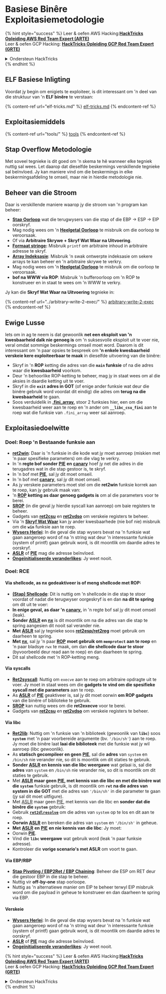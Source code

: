 # Basiese Binêre Exploitasiemetodologie

{% hint style="success" %}
Leer & oefen AWS Hacking:<img src="/.gitbook/assets/arte.png" alt="" data-size="line">[**HackTricks Opleiding AWS Red Team Expert (ARTE)**](https://training.hacktricks.xyz/courses/arte)<img src="/.gitbook/assets/arte.png" alt="" data-size="line">\
Leer & oefen GCP Hacking: <img src="/.gitbook/assets/grte.png" alt="" data-size="line">[**HackTricks Opleiding GCP Red Team Expert (GRTE)**<img src="/.gitbook/assets/grte.png" alt="" data-size="line">](https://training.hacktricks.xyz/courses/grte)

<details>

<summary>Ondersteun HackTricks</summary>

* Kyk na die [**subskripsieplanne**](https://github.com/sponsors/carlospolop)!
* **Sluit aan by die** 💬 [**Discord-groep**](https://discord.gg/hRep4RUj7f) of die [**telegram-groep**](https://t.me/peass) of **volg** ons op **Twitter** 🐦 [**@hacktricks\_live**](https://twitter.com/hacktricks\_live)**.**
* **Deel hacking truuks deur PRs in te dien na die** [**HackTricks**](https://github.com/carlospolop/hacktricks) en [**HackTricks Cloud**](https://github.com/carlospolop/hacktricks-cloud) github repos.

</details>
{% endhint %}

## ELF Basiese Inligting

Voordat jy begin om enigiets te exploiteer, is dit interessant om 'n deel van die struktuur van 'n **ELF binêre** te verstaan:

{% content-ref url="elf-tricks.md" %}
[elf-tricks.md](elf-tricks.md)
{% endcontent-ref %}

## Exploitasiemiddels

{% content-ref url="tools/" %}
[tools](tools/)
{% endcontent-ref %}

## Stap Overflow Metodologie

Met soveel tegnieke is dit goed om 'n skema te hê wanneer elke tegniek nuttig sal wees. Let daarop dat dieselfde beskermings verskillende tegnieke sal beïnvloed. Jy kan maniere vind om die beskermings in elke beskermingsafdeling te omseil, maar nie in hierdie metodologie nie.

## Beheer van die Stroom

Daar is verskillende maniere waarop jy die stroom van 'n program kan beheer:

* [**Stap Oorloop**](../stack-overflow/) wat die terugwysers van die stap of die EBP -> ESP -> EIP oorskryf.
* Mag nodig wees om 'n [**Heelgetal Oorloop**](../integer-overflow.md) te misbruik om die oorloop te veroorsaak.
* Of via **Arbitraire Skrywe + Skryf Wat Waar na Uitvoering**.
* [**Formaat stringe**](../format-strings/)**:** Misbruik `printf` om arbitraire inhoud in arbitraire adresse te skryf.
* [**Array Indeksasie**](../array-indexing.md): Misbruik 'n swak ontwerpte indeksasie om sekere arrays te kan beheer en 'n arbitraire skrywe te verkry.
* Mag nodig wees om 'n [**Heelgetal Oorloop**](../integer-overflow.md) te misbruik om die oorloop te veroorsaak.
* **bof na WWW via ROP**: Misbruik 'n bufferoorloop om 'n ROP te konstrueer en in staat te wees om 'n WWW te verkry.

Jy kan die **Skryf Wat Waar na Uitvoering** tegnieke in:

{% content-ref url="../arbitrary-write-2-exec/" %}
[arbitrary-write-2-exec](../arbitrary-write-2-exec/)
{% endcontent-ref %}

## Ewige Lusse

Iets om in ag te neem is dat gewoonlik **net een eksploit van 'n kwesbaarheid dalk nie genoeg is** om 'n suksesvolle eksploit uit te voer nie, veral omdat sommige beskermings omseil moet word. Daarom is dit interessant om 'n paar opsies te bespreek om **'n enkele kwesbaarheid verskeie kere exploiteerbaar te maak** in dieselfde uitvoering van die binêre:

* Skryf in 'n **ROP** ketting die adres van die **`main` funksie** of na die adres waar die **kwesbaarheid** voorkom.
* Deur 'n behoorlike ROP-ketting te beheer, mag jy in staat wees om al die aksies in daardie ketting uit te voer.
* Skryf in die **`exit` adres in GOT** (of enige ander funksie wat deur die binêre gebruik word voordat dit eindig) die adres om **terug na die kwesbaarheid** te gaan.
* Soos verduidelik in [**.fini\_array**](../arbitrary-write-2-exec/www2exec-.dtors-and-.fini\_array.md#eternal-loop)**,** stoor 2 funksies hier, een om die kwesbaarheid weer aan te roep en 'n ander om **`__libc_csu_fini`** aan te roep wat die funksie van `.fini_array` weer sal aanroep.

## Exploitasiedoelwitte

### Doel: Roep 'n Bestaande funksie aan

* [**ret2win**](./#ret2win): Daar is 'n funksie in die kode wat jy moet aanroep (miskien met 'n paar spesifieke parameters) om die vlag te verkry.
* In 'n **regte bof sonder** [**PIE**](../common-binary-protections-and-bypasses/pie/) **en** [**canary**](../common-binary-protections-and-bypasses/stack-canaries/) hoef jy net die adres in die terugadres wat in die stap gestoor is, te skryf.
* In 'n bof met [**PIE**](../common-binary-protections-and-bypasses/pie/), sal jy dit moet omseil.
* In 'n bof met [**canary**](../common-binary-protections-and-bypasses/stack-canaries/), sal jy dit moet omseil.
* As jy verskeie parameters moet stel om die **ret2win** funksie korrek aan te roep, kan jy gebruik maak van:
* 'n [**ROP**](./#rop-and-ret2...-techniques) **ketting as daar genoeg gadgets is** om al die parameters voor te berei.
* [**SROP**](../rop-return-oriented-programing/srop-sigreturn-oriented-programming/) (in die geval jy hierdie syscall kan aanroep) om baie registers te beheer.
* Gadgets van [**ret2csu**](../rop-return-oriented-programing/ret2csu.md) en [**ret2vdso**](../rop-return-oriented-programing/ret2vdso.md) om verskeie registers te beheer.
* Via 'n [**Skryf Wat Waar**](../arbitrary-write-2-exec/) kan jy ander kwesbaarhede (nie bof nie) misbruik om die **`win`** funksie aan te roep.
* [**Wysers Herlei**](../stack-overflow/pointer-redirecting.md): In die geval die stap wysers bevat na 'n funksie wat gaan aangeroep word of na 'n string wat deur 'n interessante funksie (system of printf) gaan gebruik word, is dit moontlik om daardie adres te oorskryf.
* [**ASLR**](../common-binary-protections-and-bypasses/aslr/) of [**PIE**](../common-binary-protections-and-bypasses/pie/) mag die adresse beïnvloed.
* [**Ongeïnitialiseerde veranderlikes**](../stack-overflow/uninitialized-variables.md): Jy weet nooit.

### Doel: RCE

#### Via shellcode, as nx gedeaktiveer is of meng shellcode met ROP:

* [**(Stap) Shellcode**](./#stack-shellcode): Dit is nuttig om 'n shellcode in die stap te stoor voordat of nadat die terugwyser oorgeskryf is en dan **na dit te spring** om dit uit te voer:
* **In enige geval, as daar 'n** [**canary**](../common-binary-protections-and-bypasses/stack-canaries/)**,** in 'n regte bof sal jy dit moet omseil (leak).
* **Sonder** [**ASLR**](../common-binary-protections-and-bypasses/aslr/) **en** [**nx**](../common-binary-protections-and-bypasses/no-exec-nx.md) is dit moontlik om na die adres van die stap te spring aangesien dit nooit sal verander nie.
* **Met** [**ASLR**](../common-binary-protections-and-bypasses/aslr/) sal jy tegnieke soos [**ret2esp/ret2reg**](../rop-return-oriented-programing/ret2esp-ret2reg.md) moet gebruik om daarheen te spring.
* **Met** [**nx**](../common-binary-protections-and-bypasses/no-exec-nx.md), sal jy 'n paar [**ROP**](../rop-return-oriented-programing/) **moet gebruik om `memprotect` aan te roep** en 'n paar bladsye `rwx` te maak, om dan **die shellcode daar te stoor** (byvoorbeeld deur read aan te roep) en dan daarheen te spring.
* Dit sal shellcode met 'n ROP-ketting meng.

#### Via syscalls

* [**Ret2syscall**](../rop-return-oriented-programing/rop-syscall-execv/): Nuttig om `execve` aan te roep om arbitraire opdragte uit te voer. Jy moet in staat wees om die **gadgets te vind om die spesifieke syscall met die parameters** aan te roep.
* As [**ASLR**](../common-binary-protections-and-bypasses/aslr/) of [**PIE**](../common-binary-protections-and-bypasses/pie/) geaktiveer is, sal jy dit moet oorwin **om ROP gadgets** van die binêre of biblioteke te gebruik.
* [**SROP**](../rop-return-oriented-programing/srop-sigreturn-oriented-programming/) kan nuttig wees om die **ret2execve** voor te berei.
* Gadgets van [**ret2csu**](../rop-return-oriented-programing/ret2csu.md) en [**ret2vdso**](../rop-return-oriented-programing/ret2vdso.md) om verskeie registers te beheer.

#### Via libc

* [**Ret2lib**](../rop-return-oriented-programing/ret2lib/): Nuttig om 'n funksie van 'n biblioteek (gewoonlik van **`libc`**) soos **`system`** met 'n paar voorbereide argumente (bv. `'/bin/sh'`) aan te roep. Jy moet die binêre laat **laai die biblioteek** met die funksie wat jy wil aanroep (libc gewoonlik).
* As **statisch gecompileer en geen** [**PIE**](../common-binary-protections-and-bypasses/pie/), sal die **adres** van `system` en `/bin/sh` nie verander nie, so dit is moontlik om dit staties te gebruik.
* **Sonder** [**ASLR**](../common-binary-protections-and-bypasses/aslr/) **en kennis van die libc weergawe** wat gelaai is, sal die **adres** van `system` en `/bin/sh` nie verander nie, so dit is moontlik om dit staties te gebruik.
* Met [**ASLR**](../common-binary-protections-and-bypasses/aslr/) **maar geen** [**PIE**](../common-binary-protections-and-bypasses/pie/)**, met kennis van die libc en met die binêre wat die `system`** funksie gebruik, is dit moontlik om **`ret` na die adres van system in die GOT** met die adres van `'/bin/sh'` in die parameter te gaan (jy sal dit moet uitfigure).
* Met [ASLR](../common-binary-protections-and-bypasses/aslr/) maar geen [PIE](../common-binary-protections-and-bypasses/pie/), met kennis van die libc en **sonder dat die binêre die `system`** gebruik:
* Gebruik [**`ret2dlresolve`**](../rop-return-oriented-programing/ret2dlresolve.md) om die adres van `system` op te los en dit aan te roep.
* **Oorwin** [**ASLR**](../common-binary-protections-and-bypasses/aslr/) en bereken die adres van `system` en `'/bin/sh'` in geheue.
* **Met** [**ASLR**](../common-binary-protections-and-bypasses/aslr/) **en** [**PIE**](../common-binary-protections-and-bypasses/pie/) **en nie kennis van die libc**: Jy moet:
* Oorwin [**PIE**](../common-binary-protections-and-bypasses/pie/).
* Vind die **`libc` weergawe** wat gebruik word (leak 'n paar funksie adresse).
* Kontroleer die **vorige scenario's met ASLR** om voort te gaan.

#### Via EBP/RBP

* [**Stap Pivoting / EBP2Ret / EBP Chaining**](../stack-overflow/stack-pivoting-ebp2ret-ebp-chaining.md): Beheer die ESP om RET deur die gestoor EBP in die stap te beheer.
* Nuttig vir **off-by-one** stap oorloope.
* Nuttig as 'n alternatiewe manier om EIP te beheer terwyl EIP misbruik word om die payload in geheue te konstrueer en dan daarheen te spring via EBP.

#### Verskeie

* [**Wysers Herlei**](../stack-overflow/pointer-redirecting.md): In die geval die stap wysers bevat na 'n funksie wat gaan aangeroep word of na 'n string wat deur 'n interessante funksie (system of printf) gaan gebruik word, is dit moontlik om daardie adres te oorskryf.
* [**ASLR**](../common-binary-protections-and-bypasses/aslr/) of [**PIE**](../common-binary-protections-and-bypasses/pie/) mag die adresse beïnvloed.
* [**Ongeïnitialiseerde veranderlikes**](../stack-overflow/uninitialized-variables.md): Jy weet nooit.

{% hint style="success" %}
Leer & oefen AWS Hacking:<img src="/.gitbook/assets/arte.png" alt="" data-size="line">[**HackTricks Opleiding AWS Red Team Expert (ARTE)**](https://training.hacktricks.xyz/courses/arte)<img src="/.gitbook/assets/arte.png" alt="" data-size="line">\
Leer & oefen GCP Hacking: <img src="/.gitbook/assets/grte.png" alt="" data-size="line">[**HackTricks Opleiding GCP Red Team Expert (GRTE)**<img src="/.gitbook/assets/grte.png" alt="" data-size="line">](https://training.hacktricks.xyz/courses/grte)

<details>

<summary>Ondersteun HackTricks</summary>

* Kyk na die [**subskripsieplanne**](https://github.com/sponsors/carlospolop)!
* **Sluit aan by die** 💬 [**Discord-groep**](https://discord.gg/hRep4RUj7f) of die [**telegram-groep**](https://t.me/peass) of **volg** ons op **Twitter** 🐦 [**@hacktricks\_live**](https://twitter.com/hacktricks\_live)**.**
* **Deel hacking truuks deur PRs in te dien na die** [**HackTricks**](https://github.com/carlospolop/hacktricks) en [**HackTricks Cloud**](https://github.com/carlospolop/hacktricks-cloud) github repos.

</details>
{% endhint %}
